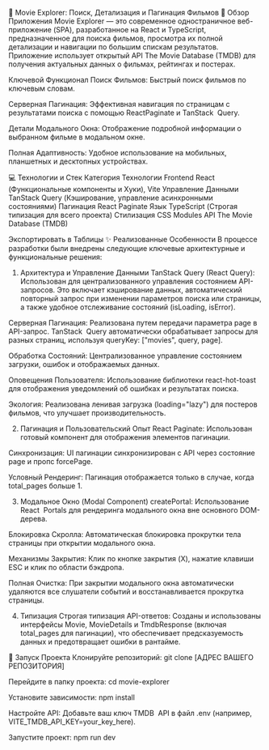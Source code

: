 🎥 Movie Explorer: Поиск, Детализация и Пагинация Фильмов
🚀 Обзор Приложения
Movie Explorer — это современное одностраничное веб-приложение (SPA), разработанное на React и TypeScript, предназначенное для поиска фильмов, просмотра их полной детализации и навигации по большим спискам результатов. Приложение использует открытый API The Movie Database (TMDB) для получения актуальных данных о фильмах, рейтингах и постерах.

Ключевой Функционал
Поиск Фильмов: Быстрый поиск фильмов по ключевым словам.

Серверная Пагинация: Эффективная навигация по страницам с результатами поиска с помощью ReactPaginate и TanStack  Query.

Детали Модального Окна: Отображение подробной информации о выбранном фильме в модальном окне.

Полная Адаптивность: Удобное использование на мобильных, планшетных и десктопных устройствах.

💻 Технологии и Стек
Категория	Технологии
Frontend	React (Функциональные компоненты и Хуки), Vite
Управление Данными	TanStack Query (Кэширование, управление асинхронными состояниями)
Пагинация	React Paginate
Язык	TypeScript (Строгая типизация для всего проекта)
Стилизация	CSS Modules
API	The Movie Database (TMDB)

Экспортировать в Таблицы
✨ Реализованные Особенности
В процессе разработки были внедрены следующие ключевые архитектурные и функциональные решения:

1. Архитектура и Управление Данными
TanStack Query (React Query): Использован для централизованного управления состоянием API-запросов. Это включает кэширование данных, автоматический повторный запрос при изменении параметров поиска или страницы, а также удобное отслеживание состояний (isLoading, isError).

Серверная Пагинация: Реализована путем передачи параметра page в API-запрос. TanStack  Query автоматически обрабатывает запросы для разных страниц, используя queryKey: ["movies", query, page].

Обработка Состояний: Централизованное управление состоянием загрузки, ошибок и отображаемых данных.

Оповещения Пользователя: Использование библиотеки react-hot-toast для отображения уведомлений об ошибках и результатах поиска.

Экология: Реализована ленивая загрузка (loading="lazy") для постеров фильмов, что улучшает производительность.

2. Пагинация и Пользовательский Опыт
React Paginate: Использован готовый компонент для отображения элементов пагинации.

Синхронизация: UI пагинации синхронизирован с API через состояние page и пропс forcePage.

Условный Рендеринг: Пагинация отображается только в случае, когда total_pages больше 1.

3. Модальное Окно (Modal Component)
createPortal: Использование React  Portals для рендеринга модального окна вне основного DOM-дерева.

Блокировка Скролла: Автоматическая блокировка прокрутки тела страницы при открытии модального окна.

Механизмы Закрытия: Клик по кнопке закрытия (X), нажатие клавиши ESC и клик по области бэкдропа.

Полная Очистка: При закрытии модального окна автоматически удаляются все слушатели событий и восстанавливается прокрутка страницы.

4. Типизация
Строгая типизация API-ответов: Созданы и использованы интерфейсы Movie, MovieDetails и TmdbResponse (включая total_pages для пагинации), что обеспечивает предсказуемость данных и предотвращает ошибки в рантайме.

🔧 Запуск Проекта
Клонируйте репозиторий: git clone [АДРЕС ВАШЕГО РЕПОЗИТОРИЯ]

Перейдите в папку проекта: cd movie-explorer

Установите зависимости: npm install

Настройте API: Добавьте ваш ключ TMDB  API в файл .env (например, VITE_TMDB_API_KEY=your_key_here).

Запустите проект: npm run dev
